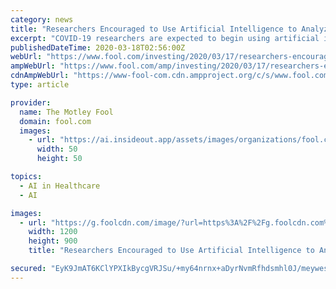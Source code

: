 ```yaml
---
category: news
title: "Researchers Encouraged to Use Artificial Intelligence to Analyze Coronavirus"
excerpt: "COVID-19 researchers are expected to begin using artificial intelligence (AI) and machine learning to data-mine new ... using this technology to sort through the scholarly data on the topic using a newly created database. Major healthcare organizations would like a better understanding of how COVID-19 originated and how it spreads to better ..."
publishedDateTime: 2020-03-18T02:56:00Z
webUrl: "https://www.fool.com/investing/2020/03/17/researchers-encouraged-to-use-artificial-intellige.aspx?source=eptcnnlnk0000002"
ampWebUrl: "https://www.fool.com/amp/investing/2020/03/17/researchers-encouraged-to-use-artificial-intellige.aspx"
cdnAmpWebUrl: "https://www-fool-com.cdn.ampproject.org/c/s/www.fool.com/amp/investing/2020/03/17/researchers-encouraged-to-use-artificial-intellige.aspx"
type: article

provider:
  name: The Motley Fool
  domain: fool.com
  images:
    - url: "https://ai.insideout.app/assets/images/organizations/fool.com-50x50.jpg"
      width: 50
      height: 50

topics:
  - AI in Healthcare
  - AI

images:
  - url: "https://g.foolcdn.com/image/?url=https%3A%2F%2Fg.foolcdn.com%2Feditorial%2Fimages%2F564002%2Fgettyimages-1160995648.jpg&w=1200&op=resize"
    width: 1200
    height: 900
    title: "Researchers Encouraged to Use Artificial Intelligence to Analyze Coronavirus"

secured: "EyK9JmAT6KClYPXIkBycgVRJSu/+my64nrnx+aDyrNvmRfhdsmhl0J/meywesEAANMAqHlUAdL4nK+7Nz6Dv8vghS9L7uu2lAs/M5G6FvdMOtsVaucMbXD8rr0UU3nE4MOlABTEHNDMUfIVqSP3ygEVQZZGe4EEtzU4eJOgBZ29QHGkgB6R2daMTBAtPIJazAK1NKWmTBxqI3pP75MV8U1+A4wXnQFJpjUh1KM1Qs2IPBLJWIJtF6CQVtp9bgi51NZNAiS3KWR5Ohr4x4Z/X2HWQm1g6XeXo60rzRXxlOdwZy1oTGyyQFqzpmXZQdONY;gj1PniEInBCBGhn6W6+TsA=="
---
```


